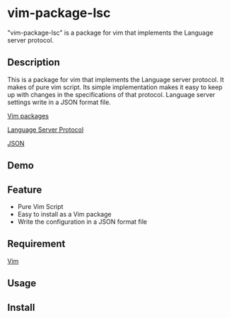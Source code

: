 # vim-package-lsc

"vim-package-lsc" is a package for vim that implements the Language server protocol.


## Description
This is a package for vim that implements the Language server protocol. It makes of pure vim script. Its simple implementation makes it easy to keep up with changes in the specifications of that protocol. Language server settings write in a JSON format file.

[Vim packages](https://vimhelp.org/repeat.txt.html#packages)

[Language Server Protocol](https://microsoft.github.io/language-server-protocol/)

[JSON](https://www.json.org/)

## Demo


## Feature
- Pure Vim Script
- Easy to install as a Vim package
- Write the configuration in a JSON format file


## Requirement
[Vim](https://www.vim.org/)


## Usage


## Install


